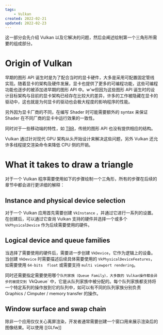 ```yaml
---
tags:
    - Vulkan
created: 2022-02-21
updated: 2022-02-23
---
```


这一部分会先介绍 Vulkan 以及它解决的问题，然后会阐述绘制第一个三角形所需要的组成部分。

# Origin of Vulkan

早期的图形 API 诞生时是为了配合当时的显卡硬件，大多是采用可配置固定管线实现。随着显卡的架构及硬件发展，显卡也提供了更多的可编程功能，这些可编程功能也逐步的被添加进早期的图形 API 中。w'w但因为这些图形 API 诞生时的设计目标架构与目前的显卡架构已经存在比较大的差异，许多的工作被隐藏在显卡的驱动中，这也就是为何显卡的驱动也会极大程度的影响程序的性能。

另外因为显卡厂商的不同，在编写 Shader 时可能需要额外的 syntax 来保证 Shader 在不同厂商的显卡中运行效果的一致性。

同时对于一些移动端的特性，如 [TBR](../../Notes/Computer%20Graphics/Tiled-Baed%20Rendering.md)，传统的图形 API 也没有提供相应的结构。

Vulkan 通过针对现代 GPU 架构从头开始设计来解决这些问题，另外 Vulkan 还允许多线程提交渲染命令来降低 CPU 侧的开销。

# What it takes to draw a triangle

对于一个 Vulkan 程序需要使用如下的步骤绘制一个三角形，所有的步骤在后续的章节中都会进行更详细的解释：

## Instance and physical device selection

对于一个 Vulkan 应用首先需要创建 `VkInstance` ，并通过它进行一系列的设置。在创建后，可以通过它查询 Vulkan 支持的硬件并选择一个或多个 `VkPhysicalDevice` 作为后续需要使用的硬件。

## Logical device and queue families

当选择了需要使用的硬件后，需要进一步创建 `VkDevice`，它作为逻辑上的设备。当创建 `VkDevice` 时需要描述后续具体需要使用的 `VkPhysicalDeviceFeatures`，如需要使用 `64-bits  float` 或需要支持 `multi viewport rendering`。

同时还需要指定需要使用哪个`队列家族（Queue Family），大多数的 Vulkan操作都会异步的被提交到 `VkQueue` 中，它是从队列家族中被分配的。每个队列家族都支持将一个特定系列的操作放到它的队列中，如可以有不同的队列家族分别负责 Graphics / Cimputer / memory transfer 的操作。

## Window surface and swap chain

除非一个应用仅仅关心离屏渲染，开发者通常需要创建一个窗口用来展示渲染后的图像结果。可以使用 [[GLfw]]